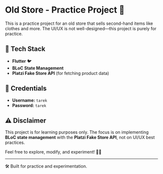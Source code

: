 # Old Store - Practice Project 🏪

This is a practice project for an old store that sells second-hand items like clothes and more. The UI/UX is not well-designed—this project is purely for practice.

## 🚀 Tech Stack
- **Flutter** 🐦  
- **BLoC State Management**  
- **Platzi Fake Store API** (for fetching product data)  

## 🔑 Credentials
- **Username:** `tarek`  
- **Password:** `tarek`  

## ⚠️ Disclaimer
This project is for learning purposes only. The focus is on implementing **BLoC state management** with the **Platzi Fake Store API**, not on UI/UX best practices.  

Feel free to explore, modify, and experiment! 🎨💡  

---
🛠️ Built for practice and experimentation.  
